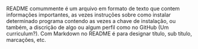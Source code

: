 README comummente é um arquivo em formato de texto que contem informações importantes, as vezes instruções sobre como instalar determinado programa contendo as vezes a chave de instalação, ou também, a discrição de algo ou algum perfil como no GitHub (Um curriculum?). Com Markdown no README é para designar título, sub título, marcações, etc.